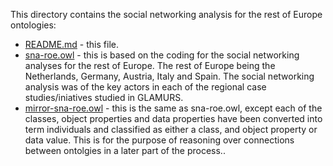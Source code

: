 This directory contains the social networking analysis for the rest of Europe ontologies:

+ [README.md](README.md) - this file.
+ [sna-roe.owl](sna-roe.owl) - this is based on the coding for the social networking analyses for the rest of Europe. The rest of Europe being the Netherlands, Germany, Austria, Italy and Spain. The social networking analysis was of the key actors in each of the regional case studies/iniatives studied in GLAMURS.
+ [mirror-sna-roe.owl](mirror-sna-roe.owl) - this is the same as sna-roe.owl, except each of the classes, object properties and data properties have been converted into term individuals and classified as either a class, and object property or data value. This is for the purpose of reasoning over connections between ontolgies in a later part of the process..